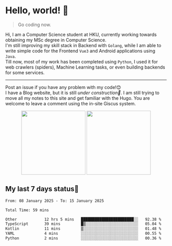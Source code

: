 # Hello, world! 🥰
> Go coding now.
  
Hi, I am a Computer Science student at HKU, currently working towards obtaining my MSc degree in Computer Science.  
I'm still improving my skill stack in Backend with `Golang`, while I am able to write simple code for the Frontend `Vue3` and Android applications using `Java`.  
Till now, most of my work has been completed using `Python`, I used it for web crawlers (spiders), Machine Learning tasks, or even building backends for some services.

-------
Post an issue if you have any problem with my code!😊  
I have a Blog website, but it is still *under construction🚧*. I am still trying to move all my notes to this site and get familiar with the Hugo. You are welcome to leave a comment using the in-site Giscus system.  


<div align="center">
<div><img src="https://github-readme-stats.vercel.app/api?username=Xrondev&count_private=true" height="200px"/> <img src="https://github-readme-stats.vercel.app/api/top-langs/?username=Xrondev" height="200px"/></div>
</div>
<div align="center"></div>  

## My last 7 days status🧐

<!--START_SECTION:waka-->

```txt
From: 08 January 2025 - To: 15 January 2025

Total Time: 59 mins

Other            12 hrs 5 mins   ███████████████████████░░   92.38 %
TypeScript       39 mins         █▒░░░░░░░░░░░░░░░░░░░░░░░   05.04 %
Kotlin           11 mins         ▒░░░░░░░░░░░░░░░░░░░░░░░░   01.48 %
YAML             4 mins          ░░░░░░░░░░░░░░░░░░░░░░░░░   00.55 %
Python           2 mins          ░░░░░░░░░░░░░░░░░░░░░░░░░   00.36 %
```

<!--END_SECTION:waka-->
